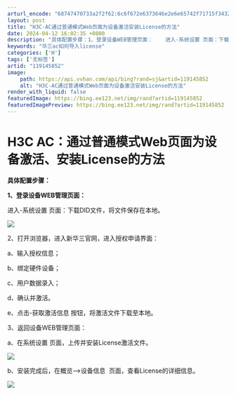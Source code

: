 ```yaml
---
arturl_encode: "68747470733a2f2f62:6c6f672e6373646e2e6e65742f71715f34323234383533362f:61727469636c652f64657461696c732f313139313435383532"
layout: post
title: "H3C-AC通过普通模式Web页面为设备激活安装License的方法"
date: 2024-04-12 16:02:35 +0800
description: "具体配置步骤：1、登录设备WEB管理页面：    进入-系统设置 页面：下载DID文件，将文件保存在"
keywords: "华三ac如何导入license"
categories: ['H']
tags: ['无标签']
artid: "119145852"
image:
    path: https://api.vvhan.com/api/bing?rand=sj&artid=119145852
    alt: "H3C-AC通过普通模式Web页面为设备激活安装License的方法"
render_with_liquid: false
featuredImage: https://bing.ee123.net/img/rand?artid=119145852
featuredImagePreview: https://bing.ee123.net/img/rand?artid=119145852
---
```


# H3C AC：通过普通模式Web页面为设备激活、安装License的方法

**具体配置步骤：**

**1、登录设备WEB管理页面：**

进入-系统设置 页面：下载DID文件，将文件保存在本地。

![](https://i-blog.csdnimg.cn/blog_migrate/118c25955ffafd25264512d4aba2f605.png)

2、打开浏览器，进入新华三官网，进入授权申请界面：

a、输入授权信息；

b、绑定硬件设备；

c、用户数据录入；

d、确认并激活。

e、点击-获取激活信息 按钮，将激活文件下载至本地。

3、返回设备WEB管理页面：

a、在系统设置 页面，上传并安装License激活文件。

![](https://i-blog.csdnimg.cn/blog_migrate/76c14ccd6dd38ba2aec7ea3237ffe194.png)

b、安装完成后，在概览——>设备信息  页面，查看License的详细信息。

![](https://i-blog.csdnimg.cn/blog_migrate/6d79463ef73b3f12ed7ecf619b4ebf76.png)
